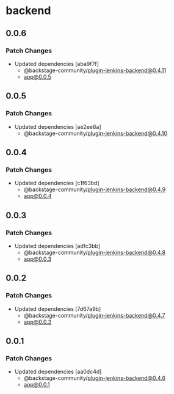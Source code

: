 # backend

## 0.0.6

### Patch Changes

- Updated dependencies [aba9f7f]
  - @backstage-community/plugin-jenkins-backend@0.4.11
  - app@0.0.5

## 0.0.5

### Patch Changes

- Updated dependencies [ae2ee8a]
  - @backstage-community/plugin-jenkins-backend@0.4.10

## 0.0.4

### Patch Changes

- Updated dependencies [c1f63bd]
  - @backstage-community/plugin-jenkins-backend@0.4.9
  - app@0.0.4

## 0.0.3

### Patch Changes

- Updated dependencies [adfc3bb]
  - @backstage-community/plugin-jenkins-backend@0.4.8
  - app@0.0.3

## 0.0.2

### Patch Changes

- Updated dependencies [7d67a9b]
  - @backstage-community/plugin-jenkins-backend@0.4.7
  - app@0.0.2

## 0.0.1

### Patch Changes

- Updated dependencies [aa0dc4d]
  - @backstage-community/plugin-jenkins-backend@0.4.6
  - app@0.0.1
